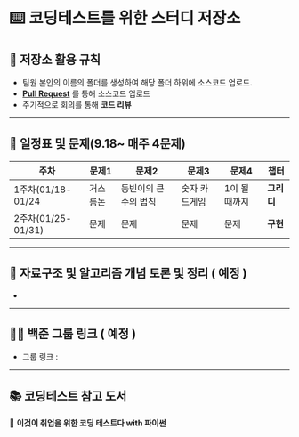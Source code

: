 
# ⌨️ **코딩테스트를 위한 스터디 저장소**

## 📍 저장소 활용 규칙

- 팀원 본인의 이름의 폴더를 생성하여 해당 폴더 하위에 소스코드 업로드.
- **[Pull Request](https://github.com/JavaJobJava/CodingTest/blob/main/pullRequest.md)** 를 통해 소스코드 업로드
- 주기적으로 회의를 통해 **코드 리뷰**

---

## **📅 일정표 및 문제(9.18~ 매주 4문제)**

|주차|문제1|문제2|문제3|문제4|챕터|
|----------|-----|-----|-----|-----|-----|
|1주차(01/18-01/24| 거스름돈 | 동빈이의 큰 수의 법칙 | 숫자 카드게임 | 1이 될 때까지 | **그리디** |
|2주차(01/25-01/31)| 문제 | 문제 | 문제 | 문제 | **구현** |
		
---

## 📝 자료구조 및 알고리즘 개념 토론 및 정리 ( 예정 )
- 

---

## 🤼‍♂️ 백준 그룹 링크 ( 예정 )

- 그룹 링크 :

---

## 📚 코딩테스트 참고 도서

📖 **이것이 취업을 위한 코딩 테스트다 with 파이썬**

